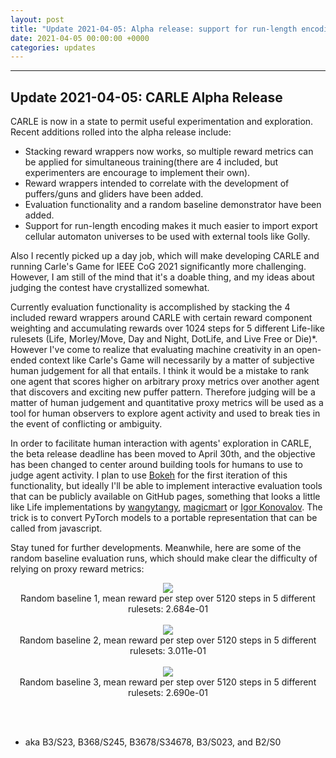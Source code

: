 ```yaml
---
layout: post
title: "Update 2021-04-05: Alpha release: support for run-length encoding, stacked reward wrappers, and more." 
date: 2021-04-05 00:00:00 +0000
categories: updates
---
```


------
## Update 2021-04-05: CARLE Alpha Release

CARLE is now in a state to permit useful experimentation and exploration. Recent additions rolled into the alpha release include:

* Stacking reward wrappers now works, so multiple reward metrics can be applied for simultaneous training(there are 4 included, but experimenters are encourage to implement their own).
* Reward wrappers intended to correlate with the development of puffers/guns and gliders have been added.
* Evaluation functionality and a random baseline demonstrator have been added. 
* Support for run-length encoding makes it much easier to import export cellular automaton universes to be used with external tools like Golly. 

Also I recently picked up a day job, which will make developing CARLE and running Carle's Game for IEEE CoG 2021 significantly more challenging. However, I am still of the mind that it's a doable thing, and my ideas about judging the contest have crystallized somewhat.

Currently evaluation functionality is accomplished by stacking the 4 included reward wrappers around CARLE with certain reward component weighting and accumulating rewards over 1024 steps for 5 different Life-like rulesets (Life, Morley/Move, Day and Night, DotLife, and Live Free or Die)\*. However I've come to realize that evaluating machine creativity in an open-ended context like Carle's Game will necessarily by a matter of subjective human judgement for all that entails. I think it would be a mistake to rank one agent that scores higher on arbitrary proxy metrics over another agent that discovers and exciting new puffer pattern. Therefore judging will be a matter of human judgement and quantitative proxy metrics will be used as a tool for human observers to explore agent activity and used to break ties in the event of conflicting or ambiguity. 

In order to facilitate human interaction with agents' exploration in CARLE, the beta release deadline has been moved to April 30th, and the objective has been changed to center around building tools for humans to use to judge agent activity. I plan to use [Bokeh](https://bokeh.org/) for the first iteration of this functionality, but ideally I'll be able to implement interactive evaluation tools that can be publicly available on GitHub pages, something that looks a little like Life implementations by [wangytangy](https://wangytangy.github.io/Conway-Game-of-Life/), [magicmart](https://magicmart.github.io/Game-of-Life/) or [Igor Konovalov](https://igorkonovalov.github.io/projects/2017/01/04/Game_of_life.html). The trick is to convert PyTorch models to a portable representation that can be called from javascript. 

Stay tuned for further developments. Meanwhile, here are some of the random baseline evaluation runs, which should make clear the difficulty of relying on proxy reward metrics:

<div align="center">
<img src="/carle/assets/random_baseline_1.png">
<br>
Random baseline 1, mean reward per step over 5120 steps in 5 different rulesets: 2.684e-01
<br><br>
<img src="/carle/assets/random_baseline_2.png">
<br>
Random baseline 2, mean reward per step over 5120 steps in 5 different rulesets: 3.011e-01
<br><br>
<img src="/carle/assets/random_baseline_3.png">
<br>
Random baseline 3, mean reward per step over 5120 steps in 5 different rulesets: 2.690e-01  
</div>

<br><br>

* aka B3/S23, B368/S245, B3678/S34678, B3/S023, and B2/S0



